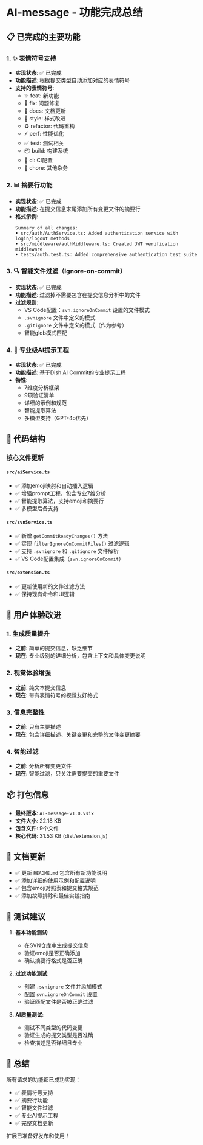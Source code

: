 # AI-message - 功能完成总结

## 📋 已完成的主要功能

### 1. ✨ 表情符号支持
- **实现状态**: ✅ 已完成
- **功能描述**: 根据提交类型自动添加对应的表情符号
- **支持的表情符号**:
  - ✨ feat: 新功能
  - 🐛 fix: 问题修复
  - 📝 docs: 文档更新
  - 💄 style: 样式改进
  - ♻️ refactor: 代码重构
  - ⚡ perf: 性能优化
  - ✅ test: 测试相关
  - 📦 build: 构建系统
  - 👷 ci: CI配置
  - 🔧 chore: 其他杂务

### 2. 📊 摘要行功能
- **实现状态**: ✅ 已完成
- **功能描述**: 在提交信息末尾添加所有变更文件的摘要行
- **格式示例**:
  ```
  Summary of all changes:
  • src/auth/AuthService.ts: Added authentication service with login/logout methods
  • src/middleware/authMiddleware.ts: Created JWT verification middleware
  • tests/auth.test.ts: Added comprehensive authentication test suite
  ```

### 3. 🔍 智能文件过滤（Ignore-on-commit）
- **实现状态**: ✅ 已完成
- **功能描述**: 过滤掉不需要包含在提交信息分析中的文件
- **过滤规则**:
  - VS Code配置：`svn.ignoreOnCommit` 设置的文件模式
  - `.svnignore` 文件中定义的模式
  - `.gitignore` 文件中定义的模式（作为参考）
  - 智能glob模式匹配

### 4. 🤖 专业级AI提示工程
- **实现状态**: ✅ 已完成
- **功能描述**: 基于Dish AI Commit的专业提示工程
- **特性**:
  - 7维度分析框架
  - 9项验证清单
  - 详细的示例和规范
  - 智能提取算法
  - 多模型支持（GPT-4o优先）

## 📁 代码结构

### 核心文件更新

#### `src/aiService.ts`
- ✅ 添加emoji映射和自动插入逻辑
- ✅ 增强prompt工程，包含专业7维分析
- ✅ 智能提取算法，支持emoji和摘要行
- ✅ 多模型后备支持

#### `src/svnService.ts`
- ✅ 新增 `getCommitReadyChanges()` 方法
- ✅ 实现 `filterIgnoreOnCommitFiles()` 过滤逻辑  
- ✅ 支持 `.svnignore` 和 `.gitignore` 文件解析
- ✅ VS Code配置集成（`svn.ignoreOnCommit`）

#### `src/extension.ts`
- ✅ 更新使用新的文件过滤方法
- ✅ 保持现有命令和UI逻辑

## 🎯 用户体验改进

### 1. 生成质量提升
- **之前**: 简单的提交信息，缺乏细节
- **现在**: 专业级别的详细分析，包含上下文和具体变更说明

### 2. 视觉体验增强  
- **之前**: 纯文本提交信息
- **现在**: 带有表情符号的视觉友好格式

### 3. 信息完整性
- **之前**: 只有主要描述
- **现在**: 包含详细描述、关键变更和完整的文件变更摘要

### 4. 智能过滤
- **之前**: 分析所有变更文件
- **现在**: 智能过滤，只关注需要提交的重要文件

## 📦 打包信息

- **最终版本**: `AI-message-v1.0.vsix`
- **文件大小**: 22.18 KB
- **包含文件**: 9个文件
- **核心代码**: 31.53 KB (dist/extension.js)

## 📖 文档更新

- ✅ 更新 `README.md` 包含所有新功能说明
- ✅ 添加详细的使用示例和配置说明
- ✅ 包含emoji对照表和提交格式规范
- ✅ 添加故障排除和最佳实践指南

## 🧪 测试建议

1. **基本功能测试**:
   - 在SVN仓库中生成提交信息
   - 验证emoji是否正确添加
   - 确认摘要行格式是否正确

2. **过滤功能测试**:
   - 创建 `.svnignore` 文件并添加模式
   - 配置 `svn.ignoreOnCommit` 设置
   - 验证匹配文件是否被正确过滤

3. **AI质量测试**:
   - 测试不同类型的代码变更
   - 验证生成的提交类型是否准确
   - 检查描述是否详细且专业

## 🎉 总结

所有请求的功能都已成功实现：
- ✅ 表情符号支持 
- ✅ 摘要行功能
- ✅ 智能文件过滤
- ✅ 专业AI提示工程
- ✅ 完整文档更新

扩展已准备好发布和使用！